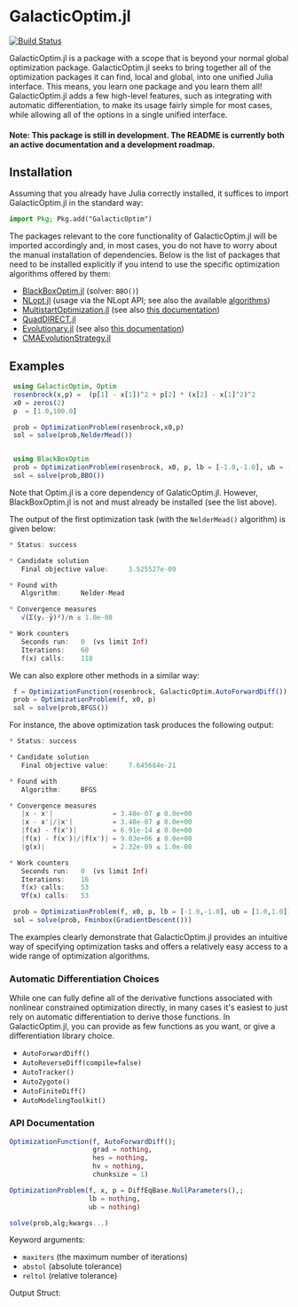 # GalacticOptim.jl

[![Build Status](https://travis-ci.com/SciML/GalacticOptim.jl.svg?branch=master)](https://travis-ci.com/SciML/GalacticOptim.jl)

GalacticOptim.jl is a package with a scope that is beyond your normal global optimization
package. GalacticOptim.jl seeks to bring together all of the optimization packages
it can find, local and global, into one unified Julia interface. This means, you
learn one package and you learn them all! GalacticOptim.jl adds a few high-level
features, such as integrating with automatic differentiation, to make its usage
fairly simple for most cases, while allowing all of the options in a single
unified interface.

#### Note: This package is still in development. The README is currently both an active documentation and a development roadmap.

## Installation

Assuming that you already have Julia correctly installed, it suffices to import
GalacticOptim.jl in the standard way:

```julia
import Pkg; Pkg.add("GalacticOptim")
```
The packages relevant to the core functionality of GalacticOptim.jl will be imported
accordingly and, in most cases, you do not have to worry about the manual
installation of dependencies. Below is the list of packages that need to be
installed explicitly if you intend to use the specific optimization algorithms
offered by them:

- [BlackBoxOptim.jl](https://github.com/robertfeldt/BlackBoxOptim.jl) (solver: `BBO()`)
- [NLopt.jl](https://github.com/JuliaOpt/NLopt.jl) (usage via the NLopt API;
see also the available [algorithms](https://nlopt.readthedocs.io/en/latest/NLopt_Algorithms/))
- [MultistartOptimization.jl](https://github.com/tpapp/MultistartOptimization.jl)
(see also [this documentation](https://juliahub.com/docs/MultistartOptimization/cVZvi/0.1.0/))
- [QuadDIRECT.jl](https://github.com/timholy/QuadDIRECT.jl)
- [Evolutionary.jl](https://github.com/wildart/Evolutionary.jl) (see also [this documentation](https://wildart.github.io/Evolutionary.jl/dev/))
- [CMAEvolutionStrategy.jl](https://github.com/jbrea/CMAEvolutionStrategy.jl)

## Examples

```julia
 using GalacticOptim, Optim
 rosenbrock(x,p) =  (p[1] - x[1])^2 + p[2] * (x[2] - x[1]^2)^2
 x0 = zeros(2)
 p  = [1.0,100.0]

 prob = OptimizationProblem(rosenbrock,x0,p)
 sol = solve(prob,NelderMead())


 using BlackBoxOptim
 prob = OptimizationProblem(rosenbrock, x0, p, lb = [-1.0,-1.0], ub = [1.0,1.0])
 sol = solve(prob,BBO())
```

Note that Optim.jl is a core dependency of GalaticOptim.jl. However, BlackBoxOptim.jl
is not and must already be installed (see the list above).

The output of the first optimization task (with the `NelderMead()` algorithm)
is given below:

```julia
* Status: success

* Candidate solution
   Final objective value:     3.525527e-09

* Found with
   Algorithm:     Nelder-Mead

* Convergence measures
   √(Σ(yᵢ-ȳ)²)/n ≤ 1.0e-08

* Work counters
   Seconds run:   0  (vs limit Inf)
   Iterations:    60
   f(x) calls:    118
```
We can also explore other methods in a similar way:

```julia
 f = OptimizationFunction(rosenbrock, GalacticOptim.AutoForwardDiff())
 prob = OptimizationProblem(f, x0, p)
 sol = solve(prob,BFGS())
```
For instance, the above optimization task produces the following output:

```julia
* Status: success

* Candidate solution
   Final objective value:     7.645684e-21

* Found with
   Algorithm:     BFGS

* Convergence measures
   |x - x'|               = 3.48e-07 ≰ 0.0e+00
   |x - x'|/|x'|          = 3.48e-07 ≰ 0.0e+00
   |f(x) - f(x')|         = 6.91e-14 ≰ 0.0e+00
   |f(x) - f(x')|/|f(x')| = 9.03e+06 ≰ 0.0e+00
   |g(x)|                 = 2.32e-09 ≤ 1.0e-08

* Work counters
   Seconds run:   0  (vs limit Inf)
   Iterations:    16
   f(x) calls:    53
   ∇f(x) calls:   53
```

```julia
 prob = OptimizationProblem(f, x0, p, lb = [-1.0,-1.0], ub = [1.0,1.0])
 sol = solve(prob, Fminbox(GradientDescent()))
```
The examples clearly demonstrate that GalacticOptim.jl provides an intuitive
way of specifying optimization tasks and offers a relatively
easy access to a wide range of optimization algorithms.

### Automatic Differentiation Choices

While one can fully define all of the derivative functions associated with
nonlinear constrained optimization directly, in many cases it's easiest to just
rely on automatic differentiation to derive those functions. In GalacticOptim.jl,
you can provide as few functions as you want, or give a differentiation library
choice.

- `AutoForwardDiff()`
- `AutoReverseDiff(compile=false)`
- `AutoTracker()`
- `AutoZygote()`
- `AutoFiniteDiff()`
- `AutoModelingToolkit()`

### API Documentation

```julia
OptimizationFunction(f, AutoForwardDiff();
                     grad = nothing,
                     hes = nothing,
                     hv = nothing,
                     chunksize = 1)
```

```julia
OptimizationProblem(f, x, p = DiffEqBase.NullParameters(),;
                    lb = nothing,
                    ub = nothing)
```

```julia
solve(prob,alg;kwargs...)
```

Keyword arguments:

  - `maxiters` (the maximum number of iterations)
  - `abstol` (absolute tolerance)
  - `reltol` (relative tolerance)

Output Struct:
